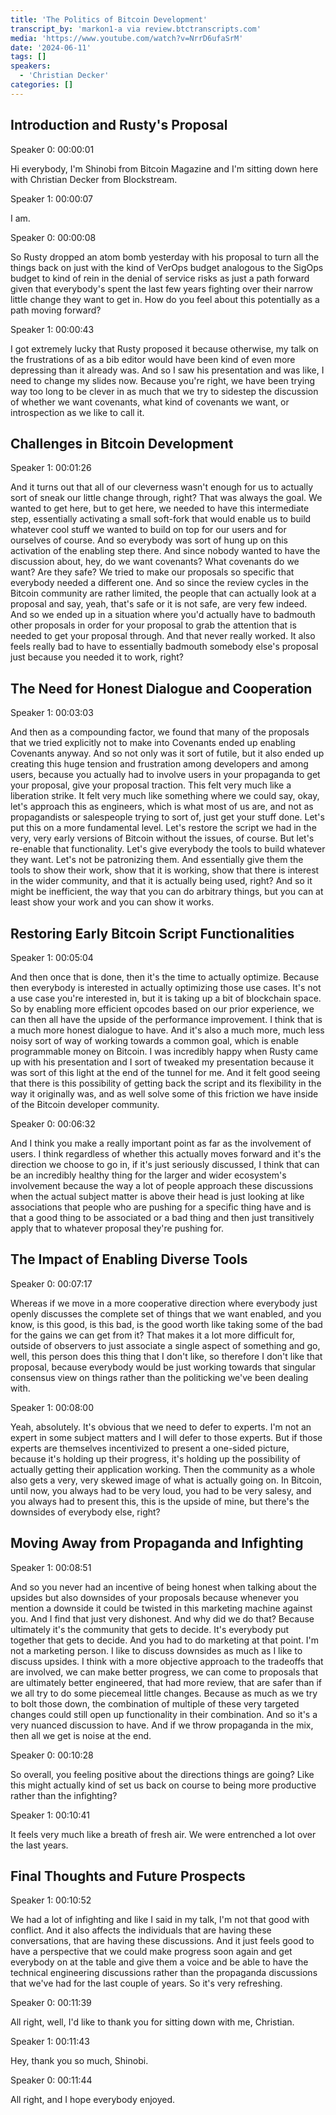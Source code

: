 ```yaml
---
title: 'The Politics of Bitcoin Development'
transcript_by: 'markon1-a via review.btctranscripts.com'
media: 'https://www.youtube.com/watch?v=NrrD6ufaSrM'
date: '2024-06-11'
tags: []
speakers:
  - 'Christian Decker'
categories: []
---
```

## Introduction and Rusty's Proposal

Speaker 0: 00:00:01

Hi everybody, I'm Shinobi from Bitcoin Magazine and I'm sitting down here with Christian Decker from Blockstream.

Speaker 1: 00:00:07

I am.

Speaker 0: 00:00:08

So Rusty dropped an atom bomb yesterday with his proposal to turn all the things back on just with the kind of VerOps budget analogous to the SigOps budget to kind of rein in the denial of service risks as just a path forward given that everybody's spent the last few years fighting over their narrow little change they want to get in.
How do you feel about this potentially as a path moving forward?

Speaker 1: 00:00:43

I got extremely lucky that Rusty proposed it because otherwise, my talk on the frustrations of as a bib editor would have been kind of even more depressing than it already was.
And so I saw his presentation and was like, I need to change my slides now.
Because you're right, we have been trying way too long to be clever in as much that we try to sidestep the discussion of whether we want covenants, what kind of covenants we want, or introspection as we like to call it.

## Challenges in Bitcoin Development

Speaker 1: 00:01:26

And it turns out that all of our cleverness wasn't enough for us to actually sort of sneak our little change through, right?
That was always the goal.
We wanted to get here, but to get here, we needed to have this intermediate step, essentially activating a small soft-fork that would enable us to build whatever cool stuff we wanted to build on top for our users and for ourselves of course.
And so everybody was sort of hung up on this activation of the enabling step there.
And since nobody wanted to have the discussion about, hey, do we want covenants?
What covenants do we want?
Are they safe?
We tried to make our proposals so specific that everybody needed a different one.
And so since the review cycles in the Bitcoin community are rather limited, the people that can actually look at a proposal and say, yeah, that's safe or it is not safe, are very few indeed.
And so we ended up in a situation where you'd actually have to badmouth other proposals in order for your proposal to grab the attention that is needed to get your proposal through.
And that never really worked.
It also feels really bad to have to essentially badmouth somebody else's proposal just because you needed it to work, right?

## The Need for Honest Dialogue and Cooperation

Speaker 1: 00:03:03

And then as a compounding factor, we found that many of the proposals that we tried explicitly not to make into Covenants ended up enabling Covenants anyway.
And so not only was it sort of futile, but it also ended up creating this huge tension and frustration among developers and among users, because you actually had to involve users in your propaganda to get your proposal, give your proposal traction.
This felt very much like a liberation strike.
It felt very much like something where we could say, okay, let's approach this as engineers, which is what most of us are, and not as propagandists or salespeople trying to sort of, just get your stuff done.
Let's put this on a more fundamental level.
Let's restore the script we had in the very, very early versions of Bitcoin without the issues, of course.
But let's re-enable that functionality.
Let's give everybody the tools to build whatever they want.
Let's not be patronizing them.
And essentially give them the tools to show their work, show that it is working, show that there is interest in the wider community, and that it is actually being used, right?
And so it might be inefficient, the way that you can do arbitrary things, but you can at least show your work and you can show it works.

## Restoring Early Bitcoin Script Functionalities

Speaker 1: 00:05:04

And then once that is done, then it's the time to actually optimize.
Because then everybody is interested in actually optimizing those use cases.
It's not a use case you're interested in, but it is taking up a bit of blockchain space.
So by enabling more efficient opcodes based on our prior experience, we can then all have the upside of the performance improvement.
I think that is a much more honest dialogue to have.
And it's also a much more, much less noisy sort of way of working towards a common goal, which is enable programmable money on Bitcoin.
I was incredibly happy when Rusty came up with his presentation and I sort of tweaked my presentation because it was sort of this light at the end of the tunnel for me.
And it felt good seeing that there is this possibility of getting back the script and its flexibility in the way it originally was, and as well solve some of this friction we have inside of the Bitcoin developer community.

Speaker 0: 00:06:32

And I think you make a really important point as far as the involvement of users.
I think regardless of whether this actually moves forward and it's the direction we choose to go in, if it's just seriously discussed, I think that can be an incredibly healthy thing for the larger and wider ecosystem's involvement because the way a lot of people approach these discussions when the actual subject matter is above their head is just looking at like associations that people who are pushing for a specific thing have and is that a good thing to be associated or a bad thing and then just transitively apply that to whatever proposal they're pushing for.

## The Impact of Enabling Diverse Tools

Speaker 0: 00:07:17

Whereas if we move in a more cooperative direction where everybody just openly discusses the complete set of things that we want enabled, and you know, is this good, is this bad, is the good worth like taking some of the bad for the gains we can get from it?
That makes it a lot more difficult for, outside of observers to just associate a single aspect of something and go, well, this person does this thing that I don't like, so therefore I don't like that proposal, because everybody would be just working towards that singular consensus view on things rather than the politicking we've been dealing with.

Speaker 1: 00:08:00

Yeah, absolutely.
It's obvious that we need to defer to experts.
I'm not an expert in some subject matters and I will defer to those experts.
But if those experts are themselves incentivized to present a one-sided picture, because it's holding up their progress, it's holding up the possibility of actually getting their application working.
Then the community as a whole also gets a very, very skewed image of what is actually going on.
In Bitcoin, until now, you always had to be very loud, you had to be very salesy, and you always had to present this, this is the upside of mine, but there's the downsides of everybody else, right?

## Moving Away from Propaganda and Infighting

Speaker 1: 00:08:51

And so you never had an incentive of being honest when talking about the upsides but also downsides of your proposals because whenever you mention a downside it could be twisted in this marketing machine against you.
And I find that just very dishonest.
And why did we do that?
Because ultimately it's the community that gets to decide.
It's everybody put together that gets to decide.
And you had to do marketing at that point.
I'm not a marketing person.
I like to discuss downsides as much as I like to discuss upsides.
I think with a more objective approach to the tradeoffs that are involved, we can make better progress, we can come to proposals that are ultimately better engineered, that had more review, that are safer than if we all try to do some piecemeal little changes.
Because as much as we try to bolt those down, the combination of multiple of these very targeted changes could still open up functionality in their combination.
And so it's a very nuanced discussion to have.
And if we throw propaganda in the mix, then all we get is noise at the end.

Speaker 0: 00:10:28

So overall, you feeling positive about the directions things are going?
Like this might actually kind of set us back on course to being more productive rather than the infighting?

Speaker 1: 00:10:41

It feels very much like a breath of fresh air.
We were entrenched a lot over the last years.

## Final Thoughts and Future Prospects

Speaker 1: 00:10:52

We had a lot of infighting and like I said in my talk, I'm not that good with conflict.
And it also affects the individuals that are having these conversations, that are having these discussions.
And it just feels good to have a perspective that we could make progress soon again and get everybody on at the table and give them a voice and be able to have the technical engineering discussions rather than the propaganda discussions that we've had for the last couple of years.
So it's very refreshing.

Speaker 0: 00:11:39

All right, well, I'd like to thank you for sitting down with me, Christian.

Speaker 1: 00:11:43

Hey, thank you so much, Shinobi.

Speaker 0: 00:11:44

All right, and I hope everybody enjoyed.
